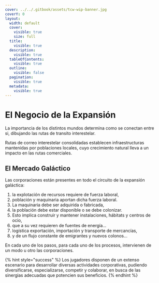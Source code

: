 ```yaml
---
cover: ../../.gitbook/assets/tcw-wip-banner.jpg
coverY: 0
layout:
  width: default
  cover:
    visible: true
    size: full
  title:
    visible: true
  description:
    visible: true
  tableOfContents:
    visible: true
  outline:
    visible: false
  pagination:
    visible: true
  metadata:
    visible: true
---
```


# El Negocio de la Expansión

La importancia de los distintos mundos determina como se conectan entre si, dibujando las rutas de transito interestelar.

Rutas de correo interestelar consolidadas establecen infraestructuras mantenidas por poblaciones locales, cuyo crecimiento natural lleva a un impacto en las rutas comerciales.

## El Mercado Galáctico

Las corporaciones están presentes en todo el circuito de la expansión galáctica:

1. la explotación de recursos requiere de fuerza laboral,
2. población y maquinaria aportan dicha fuerza laboral.
3. La maquinaria debe ser adquirida o fabricada,
4. la población debe estar disponible o se debe colonizar.
5. Esto implica construir y mantener instalaciones, hábitats y centros de ocio,
6. que a su vez requieren de fuentes de energía...
7. logística exportación, importación y transporte de mercancías,
8. y de un flujo constante de emigrantes y nuevos colonos...

En cada uno de los pasos, para cada uno de los procesos, intervienen de un modo u otro las corporaciones.

{% hint style="success" %}
Los jugadores disponen de un extenso escenario para desarrollar diversas actividades corporativas, pudiendo diversificarse, especializarse, competir y colaborar, en busca de las sinergias adecuadas que potencien sus beneficios.
{% endhint %}
